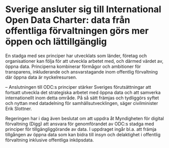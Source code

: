# Sverige ansluter sig till International Open Data Charter: data från offentliga förvaltningen görs mer öppen och lättillgänglig

En stadga med sex principer har utvecklats som länder, företag och organisationer kan följa för att utveckla arbetet med, och därmed värdet av, öppna data. Principerna kombinerar förmågor och ambitioner för transparens, inkluderande och ansvarstagande inom offentlig förvaltning där öppna data är nyckelresursen.

– Anslutningen till ODC:s principer stärker Sveriges förutsättningar att fortsatt utveckla det strategiska arbetet med öppna data och att samverka internationellt inom detta område. På så sätt främjas och tydliggörs syftet och nyttan med datadelning för samhällsutvecklingen, säger civilminister Erik Slottner.

Regeringen har i dag även beslutat om att uppdra åt Myndigheten för digital förvaltning (Digg) att ansvara för genomförandet av ODC:s stadga med principer för tillgängliggörande av data. I uppdraget ingår bl.a. att främja tillgången av öppna data som kan bidra till insyn och delaktighet i offentlig förvaltning inklusive offentliga inköpsdata.

